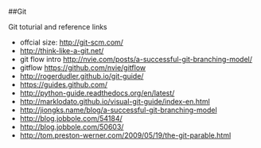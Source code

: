 ##Git 

Git toturial and reference links

- offcial size: <http://git-scm.com/>
- <http://think-like-a-git.net/>
- git flow intro <http://nvie.com/posts/a-successful-git-branching-model/>
- gitflow <https://github.com/nvie/gitflow>
- <http://rogerdudler.github.io/git-guide/>
- <https://guides.github.com/>
- <http://python-guide.readthedocs.org/en/latest/>
- <http://marklodato.github.io/visual-git-guide/index-en.html>
- <http://jiongks.name/blog/a-successful-git-branching-model>
- <http://blog.jobbole.com/54184/>
- <http://blog.jobbole.com/50603/>
- <http://tom.preston-werner.com/2009/05/19/the-git-parable.html>
